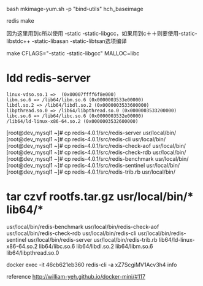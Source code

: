 bash mkimage-yum.sh -p "bind-utils" hch_baseimage

redis make

因为这里用到c所以使用 -static -static-libgcc，如果用到c＋＋则要使用-static-libstdc++  -static-libasan  -static-libtsan选项编译

make CFLAGS="-static -static-libgcc" MALLOC=libc

# ldd redis-server
	linux-vdso.so.1 =>  (0x00007ffff6f8e000)
	libm.so.6 => /lib64/libm.so.6 (0x0000003533e00000)
	libdl.so.2 => /lib64/libdl.so.2 (0x0000003533600000)
	libpthread.so.0 => /lib64/libpthread.so.0 (0x0000003533200000)
	libc.so.6 => /lib64/libc.so.6 (0x0000003532e00000)
	/lib64/ld-linux-x86-64.so.2 (0x0000003532600000)


[root@dev_mysql1 ~]# cp redis-4.0.1/src/redis-server usr/local/bin/
[root@dev_mysql1 ~]# cp redis-4.0.1/src/redis-cli usr/local/bin/
[root@dev_mysql1 ~]# cp redis-4.0.1/src/redis-check-aof usr/local/bin/
[root@dev_mysql1 ~]# cp redis-4.0.1/src/redis-check-rdb usr/local/bin/
[root@dev_mysql1 ~]# cp redis-4.0.1/src/redis-benchmark usr/local/bin/
[root@dev_mysql1 ~]# cp redis-4.0.1/src/redis-sentinel usr/local/bin/
[root@dev_mysql1 ~]# cp redis-4.0.1/src/redis-trib.rb usr/local/bin/

# tar czvf rootfs.tar.gz usr/local/bin/* lib64/*
usr/local/bin/redis-benchmark
usr/local/bin/redis-check-aof
usr/local/bin/redis-check-rdb
usr/local/bin/redis-cli
usr/local/bin/redis-sentinel
usr/local/bin/redis-server
usr/local/bin/redis-trib.rb
lib64/ld-linux-x86-64.so.2
lib64/libc.so.6
lib64/libdl.so.2
lib64/libm.so.6
lib64/libpthread.so.0


docker exec -it 46cb621eb360 redis-cli -a xZ7ScgiMV1Acv3h4 info

reference
http://william-yeh.github.io/docker-mini/#117
